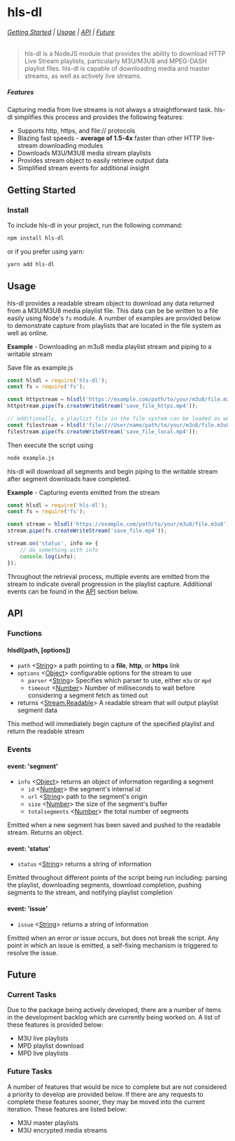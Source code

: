 # hls-dl

###### [Getting Started](#getting-started) | [Usage](#usage) | [API](#api) | [Future](#future)

> hls-dl is a NodeJS module that provides the ability to download HTTP Live Stream playlists, particularly M3U/M3U8 and MPEG-DASH playlist files. hls-dl is capable of downloading media and master streams, as well as actively live streams.

##### Features

Capturing media from live streams is not always a straightforward task. hls-dl simplifies this process and provides the following features:

* Supports http, https, and file:// protocols
* Blazing fast speeds - **average of 1.5-4x** faster than other HTTP live-stream downloading modules
* Downloads M3U/M3U8 media stream playlists
* Provides stream object to easily retrieve output data
* Simplified stream events for additional insight


<!-- [START gettingstarted] -->

## Getting Started

### Install

To include hls-dl in your project, run the following command:

```bash
npm install hls-dl
```

or if you prefer using yarn:

```bash
yarn add hls-dl
```

<!-- [END gettingstarted] -->

<!-- [START usage] -->

## Usage

hls-dl provides a readable stream object to download any data returned from a M3U/M3U8 media playlist file. This data can be be written to a file easily using Node's `fs` module. A number of examples are provided below to demonstrate capture from playlists that are located in the file system as well as online.

**Example** - Downloading an m3u8 media playlist stream and piping to a writable stream

Save file as example.js

```js
const hlsdl = require('hls-dl');
const fs = require('fs');

const httpstream = hlsdl('https://example.com/path/to/your/m3u8/file.m3u8');
httpstream.pipe(fs.createWriteStream('save_file_https.mp4'));

// additionally, a playlist file in the file system can be loaded as well
const filestream = hlsdl('file:///User/name/path/to/your/m3u8/file.m3u8');
filestream.pipe(fs.createWriteStream('save_file_local.mp4'));
```

Then execute the script using

```bash
node example.js
```

hls-dl will download all segments and begin piping to the writable stream after segment downloads have completed. 

**Example** - Capturing events emitted from the stream

```js
const hlsdl = require('hls-dl');
const fs = require('fs');

const stream = hlsdl('https://example.com/path/to/your/m3u8/file.m3u8');
stream.pipe(fs.createWriteStream('save_file.mp4'));

stream.on('status', info => {
    // do something with info
    console.log(info);
});
```

Throughout the retrieval process, multiple events are emitted from the stream to indicate overall progression in the playlist capture. Additional events can be found in the [API](#api) section below. 

<!-- [END usage] -->

<!-- [START api] -->

## API

### Functions

#### hlsdl(path, [options])
- `path` <[String]> a path pointing to a **file**, **http**, or **https** link
- `options` <[Object]> configurable options for the stream to use
    - `parser` <[String]> Specifies which parser to use, either `m3u` or `mpd`
    - `timeout` <[Number]> Number of milliseconds to wait before considering a segment fetch as timed out
- returns <[Stream.Readable]> A readable stream that will output playlist segment data

This method will immediately begin capture of the specified playlist and return the readable stream

### Events

#### event: 'segment'

- `info` <[Object]> returns an object of information regarding a segment
    - `id` <[Number]> the segment's internal id
    - `url` <[String]> path to the segment's origin
    - `size` <[Number]> the size of the segment's buffer
    - `totalsegments` <[Number]> the total number of segments

Emitted when a new segment has been saved and pushed to the readable stream. Returns an object.

#### event: 'status'

- `status` <[String]> returns a string of information

Emitted throughout different points of the script being run including: parsing the playlist, downloading segments, download completion, pushing segments to the stream, and notifying playlist completion

#### event: 'issue'

- `issue` <[String]> returns a string of information

Emitted when an error or issue occurs, but does not break the script. Any point in which an issue is emitted, a self-fixing mechanism is triggered to resolve the issue.

<!-- [END api] -->

<!-- [START future] -->

## Future

### Current Tasks

Due to the package being actively developed, there are a number of items in the development backlog which are currently being worked on. A list of these features is provided below:

* M3U live playlists
* MPD playlist download
* MPD live playlists

### Future Tasks

A number of features that would be nice to complete but are not considered a priority to develop are provided below. If there are any requests to complete these features sooner, they may be moved into the current iteration. These features are listed below:

- M3U master playlists
- M3U encrypted media streams

<!-- [END future] -->

[Number]: https://developer.mozilla.org/en-US/docs/Web/JavaScript/Data_structures#Number_type "Number"
[Object]: https://developer.mozilla.org/en-US/docs/Web/JavaScript/Reference/Global_Objects/Object "Object"
[String]: https://developer.mozilla.org/en-US/docs/Web/JavaScript/Data_structures#String_type "String"
[Stream.Readable]: https://nodejs.org/api/stream.html#stream_readable_streams "Readable Stream"